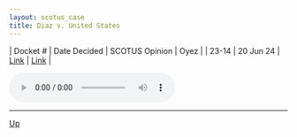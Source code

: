 ```yaml
---
layout: scotus_case
title: Diaz v. United States
---
```


| Docket # | Date Decided | SCOTUS Opinion | Oyez |
| 23-14 | 20 Jun 24 | [Link](https://www.supremecourt.gov/opinions/23pdf/602us1r39_2b8e.pdf) | [Link](https://www.oyez.org/cases/2023/23-14) |

<audio controls>
   <source src='./resources/23-14.mp3' type='audio/mpeg'>
</audio>

<object data='./resources/23-14.pdf' type='application/pdf'></object>

---

[Up](./README.md)
